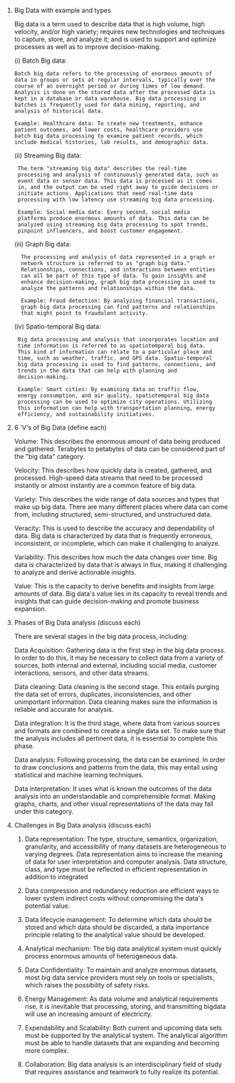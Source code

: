 1)  Big Data with example and types

    Big data is a term used to describe data that is high volume, high
    velocity, and/or high variety; requires new technologies and
    techniques to capture, store, and analyze it; and is used to support
    and optimize processes as well as to improve decision-making.

    (i) Batch Big data:

        Batch big data refers to the processing of enormous amounts of
        data in groups or sets at regular intervals, typically over the
        course of an overnight period or during times of low demand.
        Analysis is done on the stored data after the processed data is
        kept in a database or data warehouse. Big data processing in
        batches is frequently used for data mining, reporting, and
        analysis of historical data.

        Example: Healthcare data: To create new treatments, enhance
        patient outcomes, and lower costs, healthcare providers use
        batch big data processing to examine patient records, which
        include medical histories, lab results, and demographic data.

    (ii) Streaming Big data:

         The term "streaming big data" describes the real-time
         processing and analysis of continuously generated data, such as
         event data or sensor data. This data is processed as it comes
         in, and the output can be used right away to guide decisions or
         initiate actions. Applications that need real-time data
         processing with low latency use streaming big data processing.

         Example: Social media data: Every second, social media
         platforms produce enormous amounts of data. This data can be
         analyzed using streaming big data processing to spot trends,
         pinpoint influencers, and boost customer engagement.

    (iii) Graph Big data:

          The processing and analysis of data represented in a graph or
          network structure is referred to as "graph big data."
          Relationships, connections, and interactions between entities
          can all be part of this type of data. To gain insights and
          enhance decision-making, graph big data processing is used to
          analyze the patterns and relationships within the data.

          Example: Fraud detection: By analyzing financial transactions,
          graph big data processing can find patterns and relationships
          that might point to fraudulent activity.

    (iv) Spatio-temporal Big data:

         Big data processing and analysis that incorporates location and
         time information is referred to as spatiotemporal big data.
         This kind of information can relate to a particular place and
         time, such as weather, traffic, and GPS data. Spatio-temporal
         big data processing is used to find patterns, connections, and
         trends in the data that can help with planning and
         decision-making.

         Example: Smart cities: By examining data on traffic flow,
         energy consumption, and air quality, spatiotemporal big data
         processing can be used to optimize city operations. Utilizing
         this information can help with transportation planning, energy
         efficiency, and sustainability initiatives.

2)  6 'V's of Big Data (define each)

    Volume: This describes the enormous amount of data being produced
    and gathered. Terabytes to petabytes of data can be considered part
    of the "big data" category.

    Velocity: This describes how quickly data is created, gathered, and
    processed. High-speed data streams that need to be processed
    instantly or almost instantly are a common feature of big data.

    Variety: This describes the wide range of data sources and types
    that make up big data. There are many different places where data
    can come from, including structured, semi-structured, and
    unstructured data.

    Veracity: This is used to describe the accuracy and dependability of
    data. Big data is characterized by data that is frequently
    erroneous, inconsistent, or incomplete, which can make it
    challenging to analyze.

    Variability: This describes how much the data changes over time. Big
    data is characterized by data that is always in flux, making it
    challenging to analyze and derive actionable insights.

    Value: This is the capacity to derive benefits and insights from
    large amounts of data. Big data's value lies in its capacity to
    reveal trends and insights that can guide decision-making and
    promote business expansion.

3)  Phases of Big Data analysis (discuss each)

    There are several stages in the big data process, including:

    Data Acquisition: Gathering data is the first step in the big data
    process. In order to do this, it may be necessary to collect data
    from a variety of sources, both internal and external, including
    social media, customer interactions, sensors, and other data
    streams.

    Data cleaning: Data cleaning is the second stage. This entails
    purging the data set of errors, duplicates, inconsistencies, and
    other unimportant information. Data cleaning makes sure the
    information is reliable and accurate for analysis.

    Data integration: It is the third stage, where data from various
    sources and formats are combined to create a single data set. To
    make sure that the analysis includes all pertinent data, it is
    essential to complete this phase.

    Data analysis: Following processing, the data can be examined. In
    order to draw conclusions and patterns from the data, this may
    entail using statistical and machine learning techniques.

    Data interpretation: It uses what is known the outcomes of the data
    analysis into an understandable and comprehensible format. Making
    graphs, charts, and other visual representations of the data may
    fall under this category.

4)  Challenges in Big Data analysis (discuss each)

    1.  Data representation: The type, structure, semantics,
        organization, granularity, and accessibility of many datasets
        are heterogeneous to varying degrees. Data representation aims
        to increase the meaning of data for user interpretation and
        computer analysis. Data structure, class, and type must be
        reflected in efficient representation in addition to integrated

    2.  Data compression and redundancy reduction are efficient ways to
        lower system indirect costs without compromising the data's
        potential value.

    3.  Data lifecycle management: To determine which data should be
        stored and which data should be discarded, a data importance
        principle relating to the analytical value should be developed.

    4.  Analytical mechanism: The big data analytical system must
        quickly process enormous amounts of heterogeneous data.

    5.  Data Confidentiality: To maintain and analyze enormous datasets,
        most big data service providers must rely on tools or
        specialists, which raises the possibility of safety risks.

    6.  Energy Management: As data volume and analytical requirements
        rise, it is inevitable that processing, storing, and
        transmitting bigdata will use an increasing amount of
        electricity.

    7.  Expendability and Scalability: Both current and upcoming data
        sets must be supported by the analytical system. The analytical
        algorithm must be able to handle datasets that are expanding and
        becoming more complex.

    8.  Collaboration: Big data analysis is an interdisciplinary field
        of study that requires assistance and teamwork to fully realize
        its potential.
